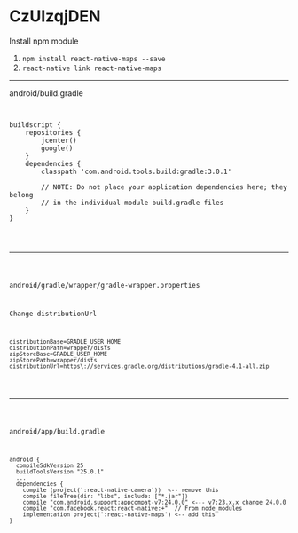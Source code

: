 # CzUIzqjDEN

Install npm module
<ol>
<li><code>npm install react-native-maps --save</code></li>
<li><code>react-native link react-native-maps</code></li>
</ol>

<hr/>
android/build.gradle

<pre><code>

buildscript {
    repositories {
        jcenter()
        google()
    }
    dependencies {
        classpath 'com.android.tools.build:gradle:3.0.1'

        // NOTE: Do not place your application dependencies here; they belong
        // in the individual module build.gradle files
    }
}
</pre>
<hr />

android/gradle/wrapper/gradle-wrapper.properties

Change distributionUrl

<pre><code>distributionBase=GRADLE_USER_HOME
distributionPath=wrapper/dists
zipStoreBase=GRADLE_USER_HOME
zipStorePath=wrapper/dists
distributionUrl=https\://services.gradle.org/distributions/gradle-4.1-all.zip
</code></pre>
<hr/>

android/app/build.gradle

<pre><code>android {
  compileSdkVersion 25
  buildToolsVersion "25.0.1"
  ...
  dependencies {
    compile (project(':react-native-camera'))  <-- remove this
    compile fileTree(dir: "libs", include: ["*.jar"])
    compile "com.android.support:appcompat-v7:24.0.0" <--- v7:23.x.x change 24.0.0
    compile "com.facebook.react:react-native:+"  // From node_modules
    implementation project(':react-native-maps') <-- add this
}
</code></pre>
